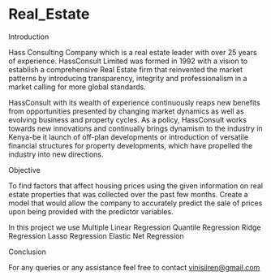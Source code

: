 # Real_Estate

Introduction

Hass Consulting Company which is a real estate leader with over 25 years of experience. HassConsult Limited was formed in 1992 with a vision to establish a comprehensive Real Estate firm that reinvented the market patterns by introducing transparency, integrity and professionalism in a market calling for more global standards.

HassConsult with its wealth of experience continuously reaps new benefits from opportunities presented by changing market dynamics as well as evolving business and property cycles. As a policy, HassConsult works towards new innovations and continually brings dynamism to the industry in Kenya-be it launch of off-plan developments or introduction of versatile financial structures for property developments, which have propelled the industry into new directions.

Objective

To find factors that affect housing prices using the given information on real estate properties that was collected over the past few months. Create a model that would allow the company to accurately predict the sale of prices upon being provided with the predictor variables.

In this project we use 
Multiple Linear Regression
Quantile Regression
Ridge Regression
Lasso Regression
Elastic Net Regression

Conclusion

For any queries or any assistance feel free to contact vinisiiren@gmail.com
